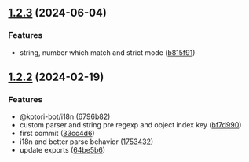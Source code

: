 ## [1.2.3](https://github.com/BIYUEHU/tsukiko/compare/v1.2.2...v1.2.3) (2024-06-04)


### Features

* string, number which match and strict mode ([b815f91](https://github.com/BIYUEHU/tsukiko/commit/b815f91e38761780b40f949af3cb5d185dd99a02))



## [1.2.2](https://github.com/BIYUEHU/tsukiko/compare/v1.1.2...v1.2.2) (2024-02-19)


### Features

* @kotori-bot/i18n ([6796b82](https://github.com/BIYUEHU/tsukiko/commit/6796b826a911172e9ac23a5384c5d49ca754c52f))
* custom parser and string pre regexp and object index key ([bf7d990](https://github.com/BIYUEHU/tsukiko/commit/bf7d9901094857a69b2f3f84c23839bb7be4c3f2))
* first commit ([33cc4d6](https://github.com/BIYUEHU/tsukiko/commit/33cc4d666193c462c1eb5d85e4bb63c93dbe899d))
* i18n and better parse behavior ([1753432](https://github.com/BIYUEHU/tsukiko/commit/1753432df69700f6da8b6df910f28f884a59177f))
* update exports ([64be5b6](https://github.com/BIYUEHU/tsukiko/commit/64be5b65f9c48683ea924377d22168e82de1d777))



